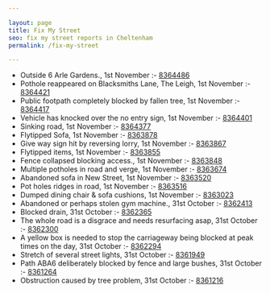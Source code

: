 ```yaml
---

layout: page
title: Fix My Street
seo: fix my street reports in Cheltenham
permalink: /fix-my-street

---
```


<!-- fix_marker starts -->

- Outside 6 Arle Gardens., 1st November :- [8364486](https://www.fixmystreet.com/report/8364486)
- Pothole reappeared on Blacksmiths Lane, The Leigh, 1st November :- [8364421](https://www.fixmystreet.com/report/8364421)
- Public footpath completely blocked by fallen tree, 1st November :- [8364417](https://www.fixmystreet.com/report/8364417)
- Vehicle has knocked over the no entry sign, 1st November :- [8364401](https://www.fixmystreet.com/report/8364401)
- Sinking road, 1st November :- [8364377](https://www.fixmystreet.com/report/8364377)
- Flytipped Sofa, 1st November :- [8363878](https://www.fixmystreet.com/report/8363878)
- Give way sign hit by reversing lorry, 1st November :- [8363867](https://www.fixmystreet.com/report/8363867)
- Flytipped items, 1st November :- [8363855](https://www.fixmystreet.com/report/8363855)
- Fence collapsed blocking access., 1st November :- [8363848](https://www.fixmystreet.com/report/8363848)
- Multiple potholes in road and verge, 1st November :- [8363674](https://www.fixmystreet.com/report/8363674)
- Abandoned sofa in New Street, 1st November :- [8363520](https://www.fixmystreet.com/report/8363520)
- Pot holes ridges in road, 1st November :- [8363516](https://www.fixmystreet.com/report/8363516)
- Dumped dining chair & sofa cushions, 1st November :- [8363023](https://www.fixmystreet.com/report/8363023)
- Abandoned or perhaps stolen gym machine., 31st October :- [8362413](https://www.fixmystreet.com/report/8362413)
- Blocked drain, 31st October :- [8362365](https://www.fixmystreet.com/report/8362365)
- The whole road is a disgrace and needs resurfacing asap, 31st October :- [8362300](https://www.fixmystreet.com/report/8362300)
- A yellow box is needed to stop the carriageway being blocked at peak times on the day, 31st October :- [8362294](https://www.fixmystreet.com/report/8362294)
- Stretch of several street lights, 31st October :- [8361949](https://www.fixmystreet.com/report/8361949)
- Path ABA6 deliberately blocked by fence and large bushes, 31st October :- [8361264](https://www.fixmystreet.com/report/8361264)
- Obstruction caused by tree problem, 31st October :- [8361216](https://www.fixmystreet.com/report/8361216)

<!-- fix_marker ends -->